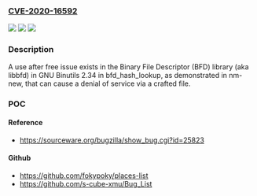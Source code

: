 ### [CVE-2020-16592](https://cve.mitre.org/cgi-bin/cvename.cgi?name=CVE-2020-16592)
![](https://img.shields.io/static/v1?label=Product&message=n%2Fa&color=blue)
![](https://img.shields.io/static/v1?label=Version&message=n%2Fa&color=blue)
![](https://img.shields.io/static/v1?label=Vulnerability&message=n%2Fa&color=brighgreen)

### Description

A use after free issue exists in the Binary File Descriptor (BFD) library (aka libbfd) in GNU Binutils 2.34 in bfd_hash_lookup, as demonstrated in nm-new, that can cause a denial of service via a crafted file.

### POC

#### Reference
- https://sourceware.org/bugzilla/show_bug.cgi?id=25823

#### Github
- https://github.com/fokypoky/places-list
- https://github.com/s-cube-xmu/Bug_List

